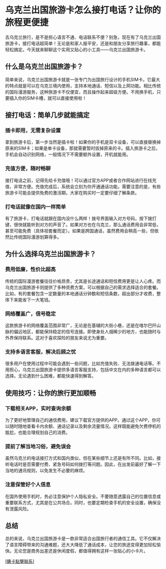 # 乌克兰出国旅游卡怎么接打电话？让你的旅程更便捷

去乌克兰旅行，是不是担心语言不通、电话联系不便？别急，现在有了乌克兰出国旅游卡，接打电话超简单！无论是和家人报平安，还是和朋友分享旅行趣事，都能轻松搞定。今天就来聊聊这个实用又贴心的小工具——乌克兰出国旅游卡。

## 什么是乌克兰出国旅游卡？

简单来说，乌克兰出国旅游卡就是一张专门为出国旅行设计的手机SIM卡。它最大的特点就是可以在乌克兰境内使用，支持本地通话、短信以及上网功能。相比传统的国际漫游服务，这种旅游卡不仅便宜，而且操作起来超级方便。不用换手机，只要插入你的SIM卡槽，就可以直接使用啦！

## 接打电话：简单几步就能搞定

### 插卡即用，无需复杂设置
拿到旅游卡后，第一步当然是插卡啦！如果你的手机是双卡设备，可以直接替换掉原来的SIM卡；如果是单卡设备，那就需要暂时拔掉原来的卡。插入旅游卡之后，手机会自动识别网络，一般情况下不需要额外设置，开机就能用。

### 充值方便，随时畅聊
接打电话之前，记得先给卡充值哦！可以通过官方APP或者合作网站进行在线充值，非常方便。充值完成后，系统会立刻为你开通通话功能。需要注意的是，有些旅游卡可能会提供免费的激活期，大家在购买时一定要仔细了解条款。

### 打电话就像在国内一样简单
有了旅游卡，打电话就跟在国内没什么两样！拨号界面输入对方号码，按下拨打键，很快就能听到对方的声音了。如果对方也在乌克兰，那么通话费用会非常低，甚至可能免费（具体视套餐而定）。如果是跨国通话，虽然费用会稍高一些，但依然比传统国际漫游划算得多。

## 为什么选择乌克兰出国旅游卡？

### 费用低廉，性价比超高
传统的国际漫游套餐往往价格昂贵，尤其是长途通话和短信费用更是让人心疼。而乌克兰出国旅游卡则提供了多种资费方案，可以根据自己的需求选择适合的套餐。比如，有的套餐包含一定数量的本地通话分钟数和短信条数，超出部分才收费，整体下来能省下一大笔钱。

### 网络覆盖广，信号稳定
这款旅游卡的网络覆盖范围非常广，无论是在基辅的大街小巷，还是在喀尔巴阡山脉的偏远地区，都能保持稳定的信号连接。即使身处人烟稀少的地方，也能随时与外界保持联系。这对于喜欢探险的朋友来说尤为重要。

### 支持多语言客服，解决后顾之忧
很多用户在使用过程中可能会遇到一些问题，比如充值失败、无法拨通电话等。不用担心，乌克兰出国旅游卡提供多语言客服支持，包括中文在内的多种语言都可以选择。无论遇到什么困难，都能快速得到解答。

## 使用技巧：让你的旅行更加顺畅

### 下载相关APP，实时查询余额
为了更好地管理自己的通信费用，建议下载官方提供的APP。通过这个APP，你可以随时随地查看卡内余额、通话记录以及剩余流量情况。这样既能避免欠费停机的尴尬，也能合理规划自己的消费。

### 提前了解当地习俗，避免误会
虽然乌克兰的电话接打方式和国内类似，但在某些细节上还是有所不同。比如，接听电话时是否需要付费、紧急号码如何拨打等问题。因此，在出发前最好了解一下当地的通讯规则，以免发生不必要的麻烦。

### 注意保管好个人信息
在国外使用手机时，务必注意保护个人隐私安全。不要随意透露自己的位置信息或重要联系方式，尤其是在公共场合。同时，也要定期检查手机的安全设置，确保没有泄露风险。

## 总结

总的来说，乌克兰出国旅游卡是一款非常适合出国旅行者的通信工具。它不仅解决了语言障碍带来的沟通难题，还大大降低了通话成本，让您的旅途变得更加轻松愉快。无论您是商务出差还是休闲度假，都值得拥有这样一张贴心的小卡片。

[[購卡點擊聯系](https://t.me/s/esim1088)]
